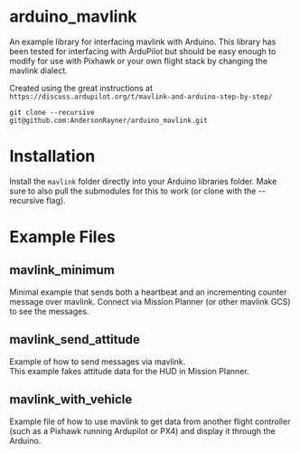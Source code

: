 # arduino_mavlink
An example library for interfacing mavlink with Arduino.
This library has been tested for interfacing with ArduPilot but should be easy enough to modify for use with Pixhawk or your own flight stack by changing the mavlink dialect.

Created using the great instructions at ```https://discuss.ardupilot.org/t/mavlink-and-arduino-step-by-step/```

```
git clone --recursive git@github.com:AndersonRayner/arduino_mavlink.git
```

# Installation
Install the ```mavlink``` folder directly into your Arduino libraries folder.
Make sure to also pull the submodules for this to work (or clone with the --recursive flag).

# Example Files
## mavlink_minimum
Minimal example that sends both a heartbeat and an incrementing counter message over mavlink.
Connect via Mission Planner (or other mavlink GCS) to see the messages.

## mavlink_send_attitude
Example of how to send messages via mavlink.  
This example fakes attitude data for the HUD in Mission Planner.

## mavlink_with_vehicle
Example file of how to use mavlink to get data from another flight controller (such as a Pixhawk running Ardupilot or PX4) and display it through the Arduino.
